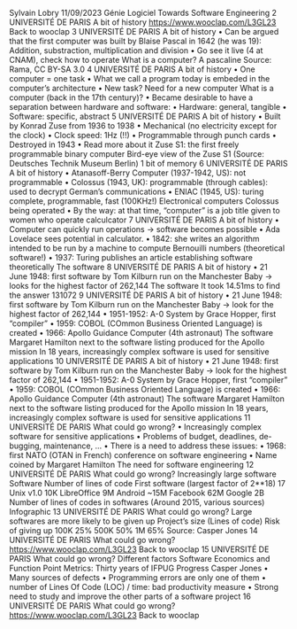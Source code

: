 Sylvain Lobry
11/09/2023
Génie Logiciel
Towards Software Engineering
2
UNIVERSITÉ DE PARIS
A bit of history
https://www.wooclap.com/L3GL23
Back to wooclap
3
UNIVERSITÉ DE PARIS
A bit of history
• Can be argued that the first computer was built by Blaise Pascal in 1642 (he 
was 19): Addition, substraction, multiplication and division
• Go see it live (4 at CNAM), check how to operate
What is a computer?
A pascaline
Source: Rama, CC BY-SA 3.0
4
UNIVERSITÉ DE PARIS
A bit of history
• One computer = one task
• What we call a program today is embeded in the computer’s architecture
• New task? Need for a new computer
What is a computer (back in the 17th 
century)?
• Became desirable to have a separation between hardware and software:
• Hardware: general, tangible
• Software: specific, abstract
5
UNIVERSITÉ DE PARIS
A bit of history
• Built by Konrad Zuse from 1936 to 1938
• Mechanical (no electricity except for the clock)
• Clock speed: 1Hz (!!)
• Programmable through punch cards
• Destroyed in 1943
• Read more about it
Zuse S1: the first freely programmable 
binary computer
Bird-eye view of the Zuse S1
(Source: Deutsches Technik Museum Berlin)
1 bit of memory
6
UNIVERSITÉ DE PARIS
A bit of history
• Atanasoff-Berry Computer (1937-1942, US): not programmable
• Colossus (1943, UK): programmable (through cables): used to decrypt 
German’s communications
• ENIAC (1945, US): turing complete, programmable, fast (100KHz!)
Electronical computers
Colossus being operated
• By the way: at that time, “computer” is a job 
title given to women who operate calculcator
7
UNIVERSITÉ DE PARIS
A bit of history
• Computer can quickly run operations -> software becomes possible
• Ada Lovelace sees potential in calculator.
• 1842: she writes an algorithm intended to be run by a machine to compute 
Bernouilli numbers (theoretical software!)
• 1937: Turing publishes an article establishing software theoretically
The software
8
UNIVERSITÉ DE PARIS
A bit of history
• 21 June 1948: first software by Tom Kilburn run on the Manchester Baby -> 
looks for the highest factor of 262,144
The software
It took 14.51ms to find the answer 131072
9
UNIVERSITÉ DE PARIS
A bit of history
• 21 June 1948: first software by Tom Kilburn run on 
the Manchester Baby -> look for the highest factor of 
262,144
• 1951-1952: A-0 System by Grace Hopper, first 
“compiler”
• 1959: COBOL (COmmon Business Oriented Language) 
is created
• 1966: Apollo Guidance Computer (4th astronaut)
The software
Margaret Hamilton next to the software listing 
produced for the Apollo mission
In 18 years, increasingly complex software 
is used for sensitive applications
10
UNIVERSITÉ DE PARIS
A bit of history
• 21 June 1948: first software by Tom Kilburn run on 
the Manchester Baby -> look for the highest factor of 
262,144
• 1951-1952: A-0 System by Grace Hopper, first 
“compiler”
• 1959: COBOL (COmmon Business Oriented Language) 
is created
• 1966: Apollo Guidance Computer (4th astronaut)
The software
Margaret Hamilton next to the software listing 
produced for the Apollo mission
In 18 years, increasingly complex software 
is used for sensitive applications
11
UNIVERSITÉ DE PARIS
What could go wrong?
• Increasingly complex software for sensitive applications
• Problems of budget, deadlines, de-bugging, maintenance, …
• There is a need to address these issues:
• 1968: first NATO (OTAN in French) conference on software engineering
• Name coined by Margaret Hamilton
The need for software engineering
12
UNIVERSITÉ DE PARIS
What could go wrong?
Increasingly large software
Software
Number of lines of code
First software (largest factor of 2**18)
17
Unix v1.0
10K
LibreOffice
9M
Android
~15M
Facebook
62M
Google
2B
Number of lines of codes in softwares
(Around 2015, various sources)
Infographic
13
UNIVERSITÉ DE PARIS
What could go wrong?
Large softwares are more likely to be given up
Project’s size (Lines of code)
Risk of giving up
100K
25%
500K
50%
1M
65%
Source: Casper Jones
14
UNIVERSITÉ DE PARIS
What could go wrong?
https://www.wooclap.com/L3GL23
Back to wooclap
15
UNIVERSITÉ DE PARIS
What could go wrong?
Different factors
Software Economics and Function Point Metrics: Thirty years of IFPUG Progress 
Casper Jones
• Many sources of defects
• Programming errors are only one of them
• number of Lines Of Code (LOC) / time: bad 
productivity measure
• Strong need to study and improve the other 
parts of a software project
16
UNIVERSITÉ DE PARIS
What could go wrong?
https://www.wooclap.com/L3GL23
Back to wooclap
